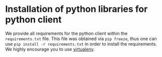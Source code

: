 # Installation of python libraries for python client

We provide all requirements for the python client within the `requirements.txt` file.
This file was obtained via `pip freeze`, thus one can use `pip install -r requirements.txt` in order to install the requirements.
We highly encourage you to use [virtualenv](https://virtualenv.pypa.io).
